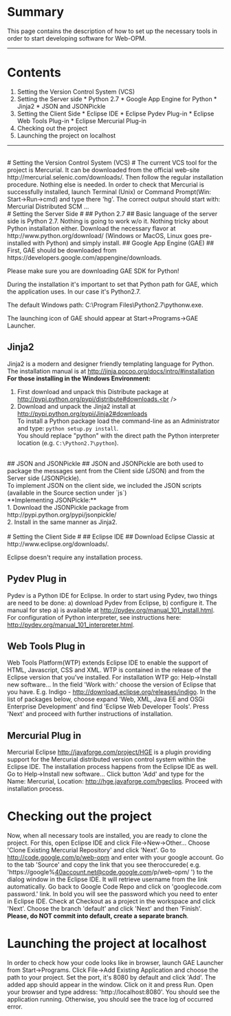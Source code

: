 # Summary #
This page contains the description of how to set up the necessary tools in order to start developing software for Web-OPM.

---

# Contents #
  1. Setting the Version Control System (VCS)
  1. Setting the Server side
    * Python 2.7
    * Google App Engine for Python
    * Jinja2
    * JSON and JSONPickle
  1. Setting the Client Side
    * Eclipse IDE
    * Eclipse Pydev Plug-in
    * Eclipse Web Tools Plug-in
    * Eclipse Mercurial Plug-in
  1. Checking out the project
  1. Launching the project on localhost

---

<br />
# Setting the Version Control System (VCS) #
The current VCS tool  for the project is Mercurial.
It can be downloaded from the official web-site http://mercurial.selenic.com/downloads/. Then follow the regular installation procedure. Nothing else is needed.
In order to check that Mercurial is successfully installed, launch Terminal (Unix) or Command Prompt(Win: Start->Run->cmd) and type there 'hg'.
The correct output should start with: <br />
Mercurial Distributed SCM ...<br />
# Setting the Server Side #
## Python 2.7 ##
Basic language of the server side is Python 2.7. Nothing is going to work w/o it. Nothing tricky about Python installation either. Download the necessary flavor at http://www.python.org/download/ (Windows or MacOS, Linux goes pre-installed with Python) and simply install.
## Google App Engine (GAE) ##
First, GAE should be downloaded from https://developers.google.com/appengine/downloads.

Please make sure you are downloading GAE SDK for Python!

During the installation it's important to set that Python path for GAE, which the application uses. In our case it's Python2.7.

The default Windows path: C:\Program Files\Python2.7\pythonw.exe.

The launching icon of GAE should appear at Start->Programs->GAE Launcher.
## Jinja2 ##
Jinja2 is a modern and designer friendly templating language for Python.
The installation manual is at http://jinja.pocoo.org/docs/intro/#installation<br />
**For those installing in the Windows Environment:**<br />
1. First download and unpack this Distribute package at http://pypi.python.org/pypi/distribute#downloads.<br />
2. Download and unpack the Jinja2 install at http://pypi.python.org/pypi/Jinja2#downloads<br />
To install a Python package load the command-line as an Administrator and type: `python setup.py install`.<br />
You should replace "python" with the direct path the Python interpreter location (e.g. `C:\Python2.7\python`).
<br />
## JSON and JSONPickle ##
JSON and JSONPickle are both used to package the messages sent from the Client side (JSON) and from the Server side (JSONPickle).<br />
To implement JSON on the client side, we included the JSON scripts (available in the Source section under `js`)<br />
**Implementing JSONPickle:**<br />
1. Download the JSONPickle package from http://pypi.python.org/pypi/jsonpickle/<br />
2. Install in the same manner as Jinja2.<br />
<br />
# Setting the Client Side #
## Eclipse IDE ##
Download Eclipse Classic at http://www.eclipse.org/downloads/.

Eclipse doesn't require any installation process.
## Pydev Plug in ##
Pydev is a Python IDE for Eclipse. In order to start using Pydev, two things are need to be done: a) download Pydev from Eclipse, b) configure it. The manual for step a) is available at  http://pydev.org/manual_101_install.html. For configuration of Python interpreter, see instructions here: http://pydev.org/manual_101_interpreter.html.
## Web Tools Plug in ##
Web Tools Platform(WTP) extends Eclipse IDE to enable the support of HTML, Javascript, CSS and XML.
WTP is contained in the release of the Eclipse version that you've installed.
For installation WTP go: Help->Install new software...
In the field 'Work with:' choose the version of Eclipse that you have. E.g. Indigo - http://download.eclipse.org/releases/indigo.
In the list of packages below, choose expand 'Web, XML, Java EE and OSGi Enterprise Development' and find 'Eclipse Web Developer Tools'.
Press 'Next' and proceed with further instructions of installation.
## Mercurial Plug in ##
Mercurial Eclipse http://javaforge.com/project/HGE is a plugin providing support for the Mercurial distributed version control system within the Eclipse IDE.
The installation process happens from the Eclipse IDE as well.
Go to Help->Install new software... Click button 'Add' and type for the Name: Mercurial, Location: http://hge.javaforge.com/hgeclips. Proceed with installation process.
# Checking out the project #
Now, when all necessary tools are installed, you are ready to clone the project. For this, open Eclipse IDE and click File->New->Other...
Choose 'Clone Existing Mercurial Repository' and click 'Next'.
Go to http://code.google.com/p/web-opm and enter with your google account. Go to the tab 'Source' and copy the link that you see theroccurede( e.g. 'https://google%40account.net@code.google.com/p/web-opm/ ') to the dialog window in the Eclipse IDE. It will retrieve username from the link automatically. Go back to Google Code Repo and click on 'googlecode.com password.' link. In bold you will see the password which you need to enter in Eclipse IDE. Check at Checkout as a project in the workspace and click 'Next'. Choose the branch 'default' and click 'Next' and then 'Finish'.
**Please, do NOT commit into default, create a separate branch**.
# Launching the project at localhost #
In order to check how your code looks like in browser, launch GAE Launcher from Start->Programs. Click File->Add Existing Application and choose the path to your project. Set the port, it's 8080 by default and click 'Add'.
The added app should appear in the window. Click on it and press Run. Open your browser and type address: 'http://localhost:8080'. You should see the application running. Otherwise, you should see the trace log of occurred error.